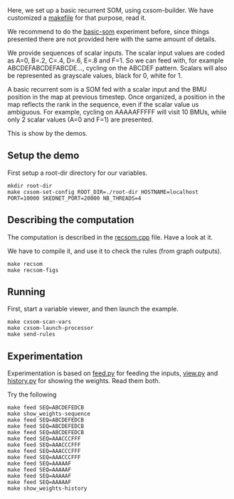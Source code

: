 

Here, we set up a basic recurrent SOM, using cxsom-builder. We have
customized a [makefile](makefile) for that purpose, read it.

We recommend to do the [basic-som](basic-som) experiment before, since things
presented there are not provided here with the same amount of details.

We provide sequences of scalar inputs. The scalar input values are
coded as A=0, B=.2, C=.4, D=.6, E=.8 and F=1.  So we can feed with,
for example ABCDEFABCDEFABCDE..., cycling on the ABCDEF
pattern. Scalars will also be represented as grayscale values, black
for 0, white for 1.

A basic recurrent som is a SOM fed with a scalar input and the BMU
position in the map at previous timestep. Once organized, a position
in the map reflects the rank in the sequence, even if the scalar value
us ambiguous. For example, cycling on AAAAAFFFFF will visit 10 BMUs,
while only 2 scalar values (A=0 and F=1) are presented.

This is show by the demos.

## Setup the demo

First setup a root-dir directory for our variables.

```
mkdir root-dir
make cxsom-set-config ROOT_DIR=./root-dir HOSTNAME=localhost PORT=10000 SKEDNET_PORT=20000 NB_THREADS=4
```

## Describing the computation

The computation is described in the [recsom.cpp](recsom.cpp) file. Have a look at it.

We have to compile it, and use it to check the rules (from graph outputs).

```
make recsom
make recsom-figs
```

## Running

First, start a variable viewer, and then launch the example.

```
make cxsom-scan-vars
make cxsom-launch-processor 
make send-rules 
```
## Experimentation

Experimentation is based on [feed.py](feed.py) for feeding the inputs, [view.py](view.py) and
[history.py](history.py) for showing the weights. Read them both.

Try the following

```
make feed SEQ=ABCDEFEDCB
make show_weights-sequence
make feed SEQ=ABCDEFEDCB
make feed SEQ=ABCDEFEDCB
make feed SEQ=ABCDEFEDCB
make feed SEQ=AAACCCFFF
make feed SEQ=AAACCCFFF
make feed SEQ=AAACCCFFF
make feed SEQ=AAACCCFFF
make feed SEQ=AAAAAF
make feed SEQ=AAAAAF
make feed SEQ=AAAAAF
make feed SEQ=AAAAAF
make show_weights-history
```




